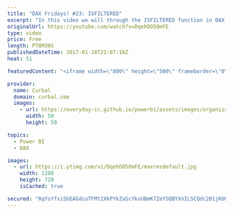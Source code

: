 ```yaml
---
title: "DAX Fridays! #23: ISFILTERED"
excerpt: "In this video we will through the ISFILTERED function in DAX.  This function is useful to detect when a column has been filtered and as shown in this video you can use it to set conditions when a column has been filtered.  Link to Power BI file: http://gofile.me/2kEOD/jSGFzsbB3  PREVIOUS VIDEO: USERELATIONSHIP"
originalUrl: https://youtube.com/watch?v=DqehDO50mFE
type: video
price: Free
length: PT8M30S
publishedDateTime: 2017-01-18T21:07:16Z
heat: 51

featuredContent: "<iframe width=\"800\" height=\"500\" frameborder=\"0\" src=\"https://www.youtube.com/embed/DqehDO50mFE\" allow=\"accelerometer; autoplay; encrypted-media; gyroscope; picture-in-picture\" allowfullscreen></iframe>"

provider:
  name: Curbal
  domain: curbal.com
  images:
    - url: https://everyday-cc.github.io/powerbi/assets/images/organizations/curbal.com-50x50.jpg
      width: 50
      height: 50

topics:
  - Power BI
  - DAX

images:
  - url: https://i.ytimg.com/vi/DqehDO50mFE/maxresdefault.jpg
    width: 1280
    height: 720
    isCached: true

secured: "RqYsYfxiSbEAGdcuTFMt2XkPYkZaScYkvUBmK7ZeYSQBYXnIL5CQdc201jKUQpNVhA05FjSW6egoD1dzWvMsFC5KCQIZyetakf64Le6yq7pRUlS1KfQPuO+bVW7Lft03F9y7dJ0Kw8q21cpvXjNLy+q4OYxSgp3E6wx/6pw4um7vSFJhHg6BwUF7iHdp4Ob+GyfrY+LHaaKCuFjMgj7w0orGm3snAp3JigvA01vLBoUrhQBXAibJQ5sjZv/sihde74xqcDRm4pjbS51EG7Cphca/GsSglFuVaohicRYwq9kGKElcIAwM1oo0aI+exOL8ORAMmIj7QMBeHgdXrBdta+b8xh27QRDdrp/jXvKzpFYMn+fNp6E+ePHrBHd+hXG9ciHExaQBjrvo9/258Zi7YLmhvltOrGlz+IEBaTd5JW4=;g0iYn2OYZTKn86CsfyV4Uw=="
---
```


